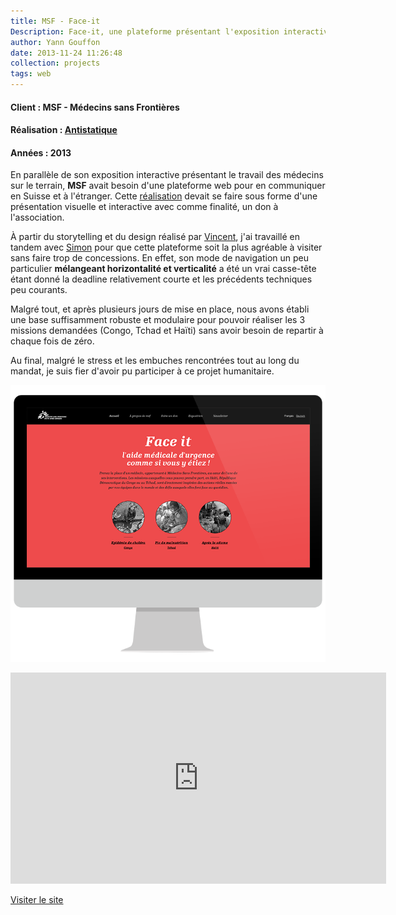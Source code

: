 ```yaml
---
title: MSF - Face-it
Description: Face-it, une plateforme présentant l'exposition interactive réalisé par Médecins sans Frontières.
author: Yann Gouffon
date: 2013-11-24 11:26:48
collection: projects
tags: web
---
```


#### Client : MSF - Médecins sans Frontières
#### Réalisation : [Antistatique](http://www.antistatique.net/)
#### Années : 2013

En parallèle de son exposition interactive présentant le travail des médecins sur le terrain, **MSF** avait besoin d'une plateforme web pour en communiquer en Suisse et à l'étranger. Cette [réalisation](http://antistatique.net/fr/portfolio/faceit) devait se faire sous forme d'une présentation visuelle et interactive avec comme finalité, un don à l'association.

À partir du storytelling et du design réalisé par  [Vincent](https://twitter.com/_20_cents), j'ai travaillé en tandem avec [Simon](https://twitter.com/gagarine) pour que cette plateforme soit la plus agréable à visiter sans faire trop de concessions. En effet, son mode de navigation un peu particulier **mélangeant horizontalité et verticalité** a été un vrai casse-tête étant donné la deadline relativement courte et les précédents techniques peu courants.

Malgré tout, et après plusieurs jours de mise en place, nous avons établi une base suffisamment robuste et modulaire pour pouvoir réaliser les 3 missions demandées (Congo, Tchad et Haïti) sans avoir besoin de repartir à chaque fois de zéro.

Au final, malgré le stress et les embuches rencontrées tout au long du mandat, je suis fier d'avoir pu participer à ce projet humanitaire.

![Face-It](/img/images/faceit-imac.png)

<iframe width="601" height="338" frameborder="0" allowfullscreen="" mozallowfullscreen="" webkitallowfullscreen="" src="http://player.vimeo.com/video/69696017?title=0&amp;byline=0&amp;portrait=0&amp;color=2d95e3"></iframe>

[Visiter le site](https://face-it.ch/fr)
